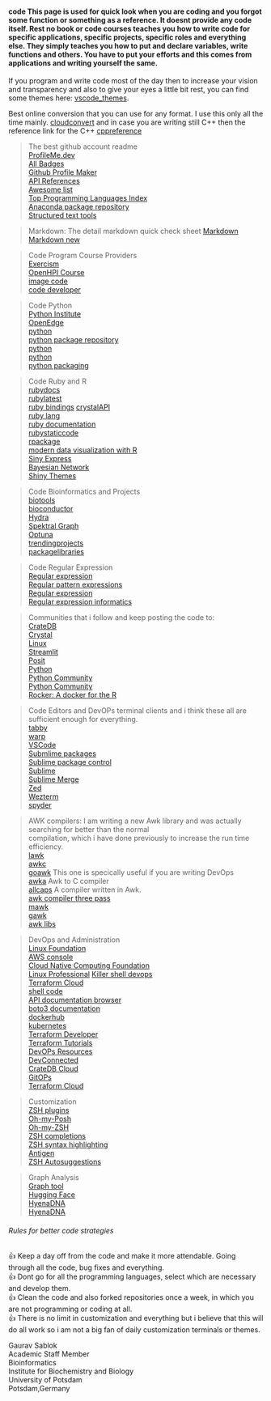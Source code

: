 #### code This page is used for quick look when you are coding and you forgot some function or something as a reference. It doesnt provide any code itself. Rest no book or code courses teaches you how to write code for specific applications, specific projects, specific roles and everything else. They simply teaches you how to put and declare variables, write functions and others. You have to put your efforts and this comes from applications and writing yourself the same.  

If you program and write code most of the day then to increase your vision and transparency and also to give your eyes a little bit rest, you  can find some themes here: [vscode_themes](https://vscodethemes.com/). 

Best online conversion that you can use for any format. I use this only all the time mainly. [cloudconvert](https://cloudconvert.com/) and in case you are writing still C++ then the reference link for the C++  [cppreference](https://en.cppreference.com/w/) 

> The best github account readme \
[ProfileMe.dev](https://www.profileme.dev/) \
[All Badges](https://home.aveek.io/GitHub-Profile-Badges/) \
[Github Profile Maker](https://github-profile-maker.vercel.app/) \
[API References](https://www.linode.com/docs/guides/) \
[Awesome list](https://project-awesome.org/) \
[Top Programming Languages Index](https://www.tiobe.com/tiobe-index/) \
[Anaconda package repository](https://anaconda.org/anaconda/repo) \
[Structured text tools](https://github.com/dbohdan/structured-text-tools) 

> Markdown: The detail markdown quick check sheet
[Markdown](https://github.com/adam-p/markdown-here/wiki/Markdown-Cheatsheet) \
[Markdown new](https://www.markdownguide.org/)

> Code Program Course Providers \
[Exercism](https://exercism.org/) \
[OpenHPI Course](https://open.hpi.de/) \
[image code](codeimage.dev) \
[code developer](https://bloggingfordevs.com/trends/) 

> Code Python \
[Python Institute](https://pythoninstitute.org/) \
[OpenEdge](https://edube.org/login) \
[python](https://pybuddy.com/) \
[python package repository](https://pypi.org/) \
[python](https://pythonrepo.com/) \
[python](https://docs.python.org/3/) \
[python packaging](https://packaging.python.org/en/latest/) 

> Code Ruby and R \
[rubydocs](https://ruby-doc.org/) \
[rubylatest](https://ruby-doc.org/3.3.0/) \
[ruby bindings](https://aj-foster.com/2015/ruby-bindings/)
[crystalAPI](https://crystal-lang.org/api/1.11.2/) \
[ruby lang](https://www.ruby-lang.org/en/documentation/) \
[ruby documentation](https://www.rubydoc.info/github) \
[rubystaticcode](https://www.ruby-forum.com/tutorials) \
[rpackage](https://rdrr.io/) \
[modern data visualization with R](https://rkabacoff.github.io/datavis/) \
[Siny Express](https://shiny.posit.co/blog/posts/shiny-express/) \
[Bayesian Network](https://www.bnlearn.com/) \
[Shiny Themes](https://rstudio.github.io/shinythemes/) 

> Code Bioinformatics and Projects \
[biotools](https://bio.tools/) \
[bioconductor](https://bioconductor.org/) \
[Hydra](https://hydra.cc/) \
[Spektral Graph](https://graphneural.network/) \
[Optuna](https://optuna.org/) \
[trendingprojects](https://www.libhunt.com/) \
[packagelibraries](https://libraries.io/) 

> Code Regular Expression \
[Regular expression](autoregex.xyz) \
[Regular pattern expressions](regex101.com) \
[Regular expression](https://www.rexegg.com/) \
[Regular expression informatics](https://www.regular-expressions.info/) 

> Communities that i follow and keep posting the code to: \
[CrateDB](https://community.cratedb.com/) \
[Crystal](https://forum.crystal-lang.org/) \
[Linux](https://linuxcommunity.io/) \
[Streamlit](https://discuss.streamlit.io/) \
[Posit](https://community.rstudio.com/) \
[Python](https://www.python.org/community/) \
[Python Community](https://discuss.python.org/)\
[Python Community](https://www.python-forum.de/) \
[Rocker: A docker for the R](https://rocker-project.org/)

> Code Editors and DevOPs terminal clients and i think these all are sufficient enough for everything. \
[tabby](https://github.com/Eugeny/tabby) \
[warp](https://github.com/warpdotdev/Warp) \
[VSCode](https://code.visualstudio.com/) \
[Submlime packages](https://github.com/SublimeText) \
[Sublime package control](https://packagecontrol.io/packages/sublime-github) \
[Sublime](https://www.sublimetext.com/index2) \
[Sublime Merge](https://www.sublimemerge.com/) \
[Zed](https://github.com/zed-industries/zed) \
[Wezterm](https://github.com/wez/wezterm) \
[spyder](https://www.spyder-ide.org/)

> AWK compilers: I am writing a new Awk library and was actually searching for better than the normal \
compilation, which i have done previously to increase the run time efficiency. \
[lawk](https://lawk.sourceforge.net/) \
[awkc](https://www.mkssoftware.com/docs/man1/awkc.1.asp) \
[goawk](https://github.com/benhoyt/goawk) This one is specically useful if you are writing DevOps \
[awka](https://github.com/noyesno/awka) Awk to C compiler \
[allcaps](https://github.com/dbohdan/all-caps-basic) A compiler written in Awk. \
[awk compiler three pass](https://benhoyt.com/writings/awkgo/) \
[mawk](https://man1.pgdp.sse.in.tum.de/mawk.1.html) \
[gawk](https://www.gnu.org/software/gawk/manual/gawk.html) \
[awk libs](https://github.com/e36freak/awk-libs) 

> DevOps and Administration  \
[Linux Foundation](https://training.linuxfoundation.org/) \
[AWS console](https://aws.amazon.com/console/) \
[Cloud Native Computing Foundation](https://www.cncf.io/) \
[Linux Professional](https://www.lpi.org/our-certifications/lpic-1-overview/) 
[Killer shell devops](https://killer.sh/) \
[Terraform Cloud](https://app.terraform.io/session) \
[shell code](explainshell.com) \
[API documentation browser](https://devdocs.io/) \
[boto3 documentation](https://boto3.amazonaws.com/v1/documentation/api/latest/index.html) \
[dockerhub](https://hub.docker.com/) \
[kubernetes](https://kubernetes.io/training/) \
[Terraform Developer](https://developer.hashicorp.com/terraform) \
[Terraform Tutorials](https://developer.hashicorp.com/terraform/tutorials) \
[DevOPs Resources](https://devopscube.com/list-of-devops-blogs-and-resources/) \
[DevConnected](https://devconnected.com/) \
[CrateDB Cloud](https://console.cratedb.cloud/) \
[GitOPs](https://learning.codefresh.io/course/gitops-with-argo) \
[Terraform Cloud](https://app.terraform.io/session)

> Customization \
[ZSH plugins](https://github.com/unixorn/awesome-zsh-plugins) \
[Oh-my-Posh](https://github.com/JanDeDobbeleer/oh-my-posh) \
[Oh-my-ZSH](https://github.com/ohmyzsh/ohmyzsh) \
[ZSH completions](https://github.com/zsh-users/zsh-completions) \
[ZSH syntax highlighting](https://github.com/zsh-users/zsh-syntax-highlighting) \
[Antigen](https://github.com/zsh-users/antigen) \
[ZSH Autosuggestions](https://github.com/zsh-users/zsh-autosuggestions) 

> Graph Analysis \
[Graph tool](https://graph-tool.skewed.de/) \
[Hugging Face](https://huggingface.co/learn/nlp-course/) \
[HyenaDNA](https://hazyresearch.stanford.edu/blog/2023-06-29-hyena-dna) \
[HyenaDNA](https://hazyresearch.stanford.edu/blog/2023-03-07-hyena)

###### Rules for better code strategies 
:thumbsup:  Keep a day off from the code and make it more attendable. Going through all the code, bug fixes and everything. \
:thumbsup:  Dont go for all the programming languages, select which are necessary and develop them. \
:thumbsup:  Clean the code and also forked repositories once a week, in which you are not programming or coding at all.\
:thumbsup:  There is no limit in customization and everything but i believe that this will do all work so i am not a big fan of daily customization terminals or themes.

Gaurav Sablok \
Academic Staff Member \
Bioinformatics \
Institute for Biochemistry and Biology \
University of Potsdam \
Potsdam,Germany
